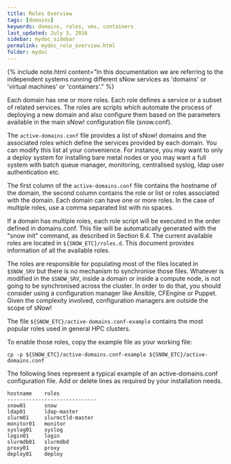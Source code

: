 ```yaml
---
title: Roles Overview
tags: [domains]
keywords: domains, roles, vms, containers
last_updated: July 3, 2016
sidebar: mydoc_sidebar
permalink: mydoc_role_overview.html
folder: mydoc
---
```

{% include note.html content="In this documentation we are referring to the independent systems running different sNow services as 'domains' or 'virtual machines' or 'containers'." %}

Each domain has one or more roles. Each role defines a service or a subset of related services. The roles are scripts which automate the process of deploying a new domain and also configure them based on the parameters available in the main sNow! configuration file (snow.conf).

The ```active-domains.conf``` file provides a list of sNow! domains and the associated roles which define the services provided by each domain. You can modify this list at your convenience. For instance, you may want to only a deploy system for installing bare metal nodes or you may want a full system with batch queue manager, monitoring, centralised syslog, ldap user authentication etc.

The first column of the ```active-domains.conf``` file contains the hostname of the domain, the second column contains the role or list or roles associated with the domain. Each domain can have one or more roles. In the case of multiple roles, use a comma separated list with no spaces.

If a domain has multiple roles, each role script will be executed in the order defined in domains.conf. This file will be automatically generated with the "snow init" command, as described in Section 6.4. The current available roles are located in ```${SNOW_ETC}/roles.d```. This document provides information of all the available roles.

The roles are responsible for populating most of the files located in ```$SNOW_SRV``` but there is no mechanism to synchronise those files. Whatever is modified in the  ```$SNOW_SRV```, inside a domain or inside a compute node, is not going to be synchronised across the cluster. In order to do that, you should consider using a configuration manager like Ansible, CFEngine or Puppet. Given the complexity involved, configuration managers are outside the scope of sNow!

The file ```${SNOW_ETC}/active-domains.conf-example``` contains the most popular roles used in general HPC clusters.

To enable those roles, copy the example file as your working file:
```
cp -p ${SNOW_ETC}/active-domains.conf-example ${SNOW_ETC}/active-domains.conf
```
The following lines represent a typical example of an active-domains.conf configuration file. Add or delete lines as required by your installation needs.
```
hostname    roles
-----------------------------
snow01      snow
ldap01      ldap-master
slurm01     slurmctld-master
monitor01   monitor
syslog01    syslog
login01     login
slurmdb01   slurmdbd
proxy01     proxy
deploy01    deploy
```
